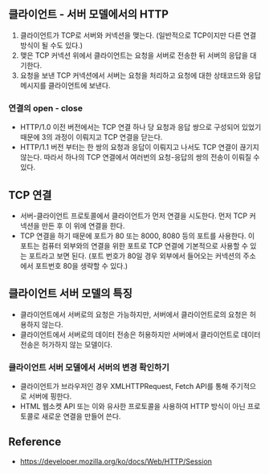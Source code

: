 ## 클라이언트 - 서버 모델에서의 HTTP
1. 클라이언트가 TCP로 서버와 커넥션을 맺는다. (일반적으로 TCP이지만 다른 연결방식이 될 수도 있다.)
2. 맺은 TCP 커넥션 위에서 클라이언트는 요청을 서버로 전송한 뒤 서버의 응답을 대기한다.
3. 요청을 보낸 TCP 커넥션에서 서버는 요청을 처리하고 요청에 대한 상태코드와 응답 메시지를 클라이언트에 보낸다.

### 연결의 open - close
- HTTP/1.0 이전 버전에서는 TCP 연결 하나 당 요청과 응답 쌍으로 구성되어 있었기 때문에 3의 과정이 이뤄지고 TCP 연결을 닫는다.
- HTTP/1.1 버전 부터는 한 쌍의 요청과 응답이 이뤄지고 나서도 TCP 연결이 끊기지 않는다. 따라서 하나의 TCP 연결에서 여러번의 요청-응답의 쌍의 전송이 이뤄질 수 있다.

## TCP 연결
- 서버-클라이언트 프로토콜에서 클라이언트가 먼저 연결을 시도한다. 먼저 TCP 커넥션을 만든 후 이 위에 연결을 한다.
- TCP 연결을 하기 때문에 포트가 80 또는 8000, 8080 등의 포트를 사용한다. 이 포트는 컴퓨터 외부와의 연결을 위한 포트로 TCP 연결에 기본적으로 사용할 수 있는 포트라고 보면 된다. (포트 번호가 80일 경우 외부에서 들어오는 커넥션의 주소에서 포트번호 80을 생략할 수 있다.)

## 클라이언트 서버 모델의 특징
- 클라이언트에서 서버로의 요청은 가능하지만, 서버에서 클라이언트로의 요청은 허용하지 않는다.
- 클라이언트에서 서버로의 데이터 전송은 허용하지만 서버에서 클라이언트로 데이터 전송은 허가하지 않는 모델이다.

### 클라이언트 서버 모델에서 서버의 변경 확인하기
-  클라이언트가 브라우저인 경우 XMLHTTPRequest, Fetch API를 통해 주기적으로 서버에 핑한다.
-  HTML 웹소켓 API 또는 이와 유사한 프로토콜을 사용하여 HTTP 방식이 아닌 프로토콜로 새로운 연결을 만들어 쓴다.



## Reference
- https://developer.mozilla.org/ko/docs/Web/HTTP/Session
